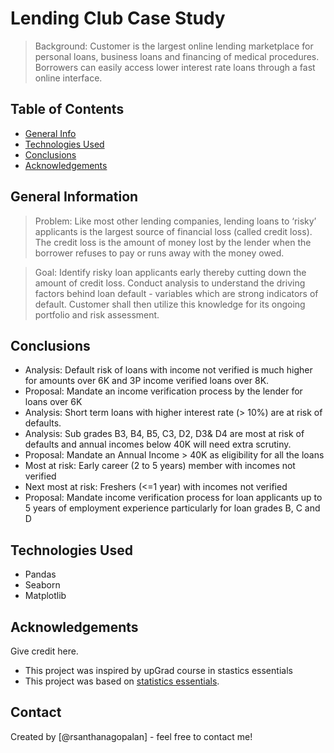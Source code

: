 # Lending Club Case Study
> Background: Customer is the largest online lending marketplace for personal loans, business loans and financing of medical procedures. Borrowers can easily access lower interest rate loans through a fast online interface. 

## Table of Contents
* [General Info](#general-information) 
* [Technologies Used](#technologies-used)
* [Conclusions](#conclusions)
* [Acknowledgements](#acknowledgements)

<!-- You can include any other section that is pertinent to your problem -->

## General Information
> Problem: Like most other lending companies, lending loans to ‘risky’ applicants is the largest source of financial loss (called credit loss). The credit loss is the amount of money lost by the lender when the borrower refuses to pay or runs away with the money owed. 

> Goal: Identify risky loan applicants early thereby cutting down the amount of credit loss. Conduct analysis to understand the driving factors behind loan default - variables which are strong indicators of default. Customer shall then utilize this knowledge for its ongoing portfolio and risk assessment. 

<!-- You don't have to answer all the questions - just the ones relevant to your project. -->

## Conclusions
- Analysis: Default risk of loans with income not verified is much higher for amounts over 6K and 3P income verified loans over 8K.
- Proposal: Mandate an income verification process by the lender for loans over 6K
- Analysis: Short term loans with higher interest rate (> 10%) are at risk of defaults.
- Analysis: Sub grades B3, B4, B5, C3, D2, D3& D4 are most at risk of defaults and annual incomes below 40K will need extra scrutiny.
- Proposal: Mandate an Annual Income > 40K as eligibility for all the loans
- Most at risk: Early career (2 to 5 years) member with incomes not verified
- Next most at risk: Freshers (<=1 year) with incomes not verified 
- Proposal: Mandate income verification process for loan applicants up to 5 years of employment experience particularly for loan grades B, C and D


<!-- You don't have to answer all the questions - just the ones relevant to your project. -->


## Technologies Used
- Pandas
- Seaborn
- Matplotlib

<!-- As the libraries versions keep on changing, it is recommended to mention the version of library used in this project -->

## Acknowledgements
Give credit here.
- This project was inspired by upGrad course in stastics essentials 
- This project was based on [statistics essentials](https://www.upgrad.com).


## Contact
Created by [@rsanthanagopalan] - feel free to contact me!


<!-- Optional -->
<!-- ## License -->
<!-- This project is open source and available under the [... License](). -->

<!-- You don't have to include all sections - just the one's relevant to your project -->
